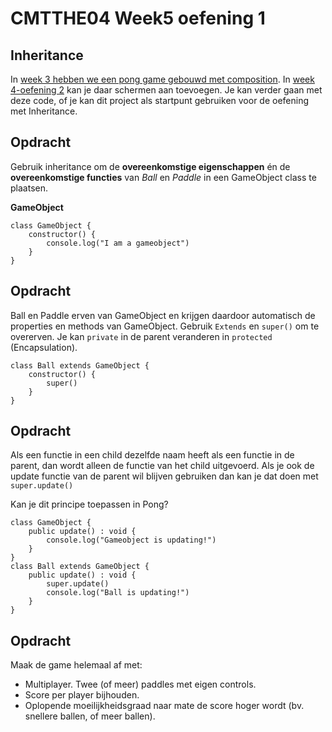 # CMTTHE04 Week5 oefening 1

## Inheritance

In [week 3 hebben we een pong game gebouwd met composition](https://github.com/HR-CMGT/CMTTHE04-Week3-oefening1). In [week 4-oefening 2](https://github.com/HR-CMGT/CMTTHE04-Week4-oefening2) kan je daar schermen aan toevoegen. Je kan verder gaan met deze code, of je kan dit project als startpunt gebruiken voor de oefening met Inheritance. 

## Opdracht

Gebruik inheritance om de **overeenkomstige eigenschappen** én de **overeenkomstige functies** van *Ball* en *Paddle* in een GameObject class te plaatsen. 

**GameObject**
```
class GameObject {
    constructor() {
        console.log("I am a gameobject")
    }
}
```

## Opdracht

Ball en Paddle erven van GameObject en krijgen daardoor automatisch de properties en methods van GameObject. Gebruik `Extends` en `super()` om te overerven. Je kan `private` in de parent veranderen in `protected` (Encapsulation).

```
class Ball extends GameObject {
    constructor() {
        super()
    }
}
```
## Opdracht

Als een functie in een child dezelfde naam heeft als een functie in de parent, dan wordt alleen de functie van het child uitgevoerd. Als je ook de update functie van de parent wil blijven gebruiken dan kan je dat doen met `super.update()`

Kan je dit principe toepassen in Pong?

```
class GameObject {
    public update() : void {
        console.log("Gameobject is updating!")
    }
}
class Ball extends GameObject {
    public update() : void {
        super.update()
        console.log("Ball is updating!")
    }
}
```

## Opdracht

Maak de game helemaal af met:

- Multiplayer. Twee (of meer) paddles met eigen controls.
- Score per player bijhouden.
- Oplopende moeilijkheidsgraad naar mate de score hoger wordt (bv. snellere ballen, of meer ballen).
